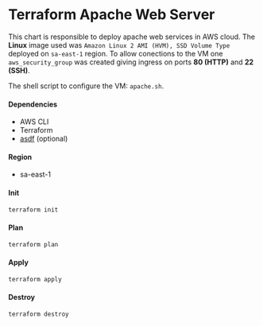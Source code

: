 # Terraform Apache Web Server

This chart is responsible to deploy apache web services in AWS cloud. The **Linux** image used was `Amazon Linux 2 AMI (HVM), SSD Volume Type` deployed on `sa-east-1` region. To allow conections to the VM one `aws_security_group` was created giving ingress on ports **80 (HTTP)** and **22 (SSH)**.

The shell script to configure the VM: `apache.sh`.

#### Dependencies

- AWS CLI
- Terraform
- [asdf](https://asdf-vm.com/) (optional)

#### Region

- sa-east-1

#### Init

```bash
terraform init
```

#### Plan

```bash
terraform plan
```

#### Apply
```bash
terraform apply
```

#### Destroy
```bash
terraform destroy
```
